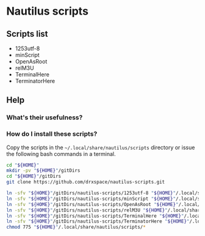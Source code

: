 ﻿# Nautilus scripts

## Scripts list
* 1253utf-8
* minScript
* OpenAsRoot
* relM3U
* TerminalHere
* TerminatorHere

## Help

### What's their usefulness?

### How do I install these scripts?
Copy the scripts in the <code>~/.local/share/nautilus/scripts</code> directory or
issue the following bash commands in a terminal.

```bash
cd "${HOME}"
mkdir -pv "${HOME}"/gitDirs
cd "${HOME}"/gitDirs
git clone https://github.com/drxspace/nautilus-scripts.git

ln -sfv "${HOME}"/gitDirs/nautilus-scripts/1253utf-8 "${HOME}"/.local/share/nautilus/scripts/1253utf-8
ln -sfv "${HOME}"/gitDirs/nautilus-scripts/minScript "${HOME}"/.local/share/nautilus/scripts/minScript
ln -sfv "${HOME}"/gitDirs/nautilus-scripts/OpenAsRoot "${HOME}"/.local/share/nautilus/scripts/OpenAsRoot
ln -sfv "${HOME}"/gitDirs/nautilus-scripts/relM3U "${HOME}"/.local/share/nautilus/scripts/relM3U
ln -sfv "${HOME}"/gitDirs/nautilus-scripts/TerminalHere "${HOME}"/.local/share/nautilus/scripts/TerminalHere
ln -sfv "${HOME}"/gitDirs/nautilus-scripts/TerminatorHere "${HOME}"/.local/share/nautilus/scripts/TerminatorHere
chmod 775 "${HOME}"/.local/share/nautilus/scripts/*

```
